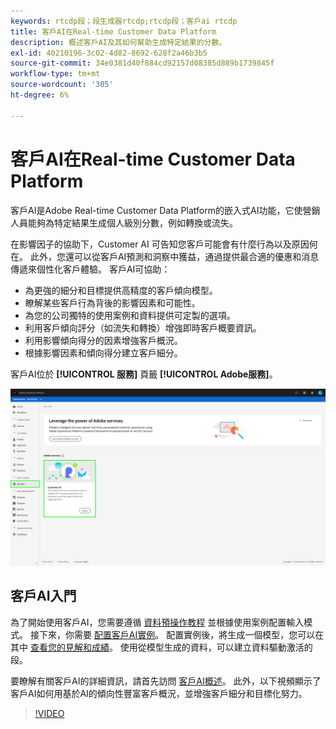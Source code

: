 ```yaml
---
keywords: rtcdp段；段生成器rtcdp;rtcdp段；客戶ai rtcdp
title: 客戶AI在Real-time Customer Data Platform
description: 概述客戶AI及其如何幫助生成特定結果的分數。
exl-id: 40210196-3c02-4d82-8692-628f2a46b3b5
source-git-commit: 34e0381d40f884cd92157d08385d889b1739845f
workflow-type: tm+mt
source-wordcount: '305'
ht-degree: 6%

---
```


# 客戶AI在Real-time Customer Data Platform

客戶AI是Adobe Real-time Customer Data Platform的嵌入式AI功能，它使營銷人員能夠為特定結果生成個人級別分數，例如轉換或流失。

在影響因子的協助下，Customer AI 可告知您客戶可能會有什麼行為以及原因何在。 此外，您還可以從客戶AI預測和洞察中獲益，通過提供最合適的優惠和消息傳遞來個性化客戶體驗。 客戶AI可協助：

* 為更強的細分和目標提供高精度的客戶傾向模型。
* 瞭解某些客戶行為背後的影響因素和可能性。
* 為您的公司獨特的使用案例和資料提供可定製的選項。
* 利用客戶傾向評分（如流失和轉換）增強即時客戶概要資訊。
* 利用影響傾向得分的因素增強客戶概況。
* 根據影響因素和傾向得分建立客戶細分。

客戶AI位於 **[!UICONTROL 服務]** 頁籤 **[!UICONTROL Adobe服務]**。

![客戶AI位置](../assets/overview/rtcdp-customer-ai.png)

## 客戶AI入門

為了開始使用客戶AI，您需要遵循 [資料預操作教程](../../intelligent-services/data-preparation.md) 並根據使用案例配置輸入模式。 接下來，你需要 [配置客戶AI實例](../../intelligent-services/customer-ai/user-guide/configure.md)。 配置實例後，將生成一個模型，您可以在其中 [查看您的見解和成績](../../intelligent-services/customer-ai/user-guide/discover-insights.md)。 使用從模型生成的資料，可以建立資料驅動激活的段。

要瞭解有關客戶AI的詳細資訊，請首先訪問 [客戶AI概述](../../intelligent-services/customer-ai/overview.md)。 此外，以下視頻顯示了客戶AI如何用基於AI的傾向性豐富客戶概況，並增強客戶細分和目標化努力。

>[!VIDEO](https://video.tv.adobe.com/v/40374/?quality=12&learn=on)
